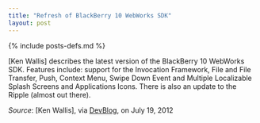 ```yaml
---
title: "Refresh of BlackBerry 10 WebWorks SDK"
layout: post
---
```

{% include posts-defs.md %}

[Ken Wallis] describes the latest version of the BlackBerry 10 WebWorks SDK.  Features include:
support for the Invocation Framework, File and File Transfer, Push, Context Menu, Swipe Down Event and
Multiple Localizable Splash Screens and Applications Icons.
There is also an update to the Ripple (almost out there).

_Source_: [Ken Wallis], via [DevBlog](http://devblog.blackberry.com/2012/07/webworks-beta-july/), on July 19, 2012
